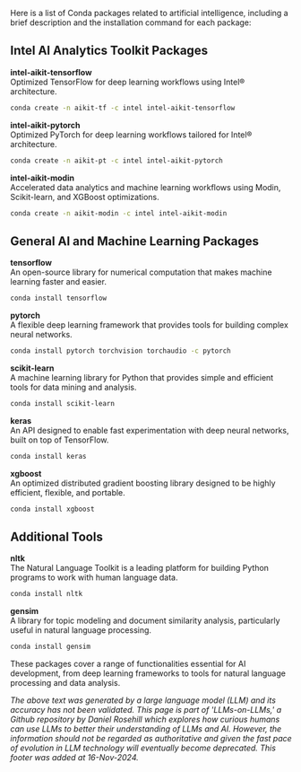 Here is a list of Conda packages related to artificial intelligence, including a brief description and the installation command for each package:

## Intel AI Analytics Toolkit Packages

**intel-aikit-tensorflow**\
Optimized TensorFlow for deep learning workflows using Intel® architecture.

```bash
conda create -n aikit-tf -c intel intel-aikit-tensorflow
```

**intel-aikit-pytorch**\
Optimized PyTorch for deep learning workflows tailored for Intel® architecture.

```bash
conda create -n aikit-pt -c intel intel-aikit-pytorch
```

**intel-aikit-modin**\
Accelerated data analytics and machine learning workflows using Modin, Scikit-learn, and XGBoost optimizations.

```bash
conda create -n aikit-modin -c intel intel-aikit-modin
```

## General AI and Machine Learning Packages

**tensorflow**\
An open-source library for numerical computation that makes machine learning faster and easier.

```bash
conda install tensorflow
```

**pytorch**\
A flexible deep learning framework that provides tools for building complex neural networks.

```bash
conda install pytorch torchvision torchaudio -c pytorch
```

**scikit-learn**\
A machine learning library for Python that provides simple and efficient tools for data mining and analysis.

```bash
conda install scikit-learn
```

**keras**\
An API designed to enable fast experimentation with deep neural networks, built on top of TensorFlow.

```bash
conda install keras
```

**xgboost**\
An optimized distributed gradient boosting library designed to be highly efficient, flexible, and portable.

```bash
conda install xgboost
```

## Additional Tools

**nltk**\
The Natural Language Toolkit is a leading platform for building Python programs to work with human language data.

```bash
conda install nltk
```

**gensim**\
A library for topic modeling and document similarity analysis, particularly useful in natural language processing.

```bash
conda install gensim
```

These packages cover a range of functionalities essential for AI development, from deep learning frameworks to tools for natural language processing and data analysis.

&#x20;

*The above text was generated by a large language model (LLM) and its accuracy has not been validated. This page is part of 'LLMs-on-LLMs,' a Github repository by Daniel Rosehill which explores how curious humans can use LLMs to better their understanding of LLMs and AI. However, the information should not be regarded as authoritative and given the fast pace of evolution in LLM technology will eventually become deprecated. This footer was added at 16-Nov-2024.*



